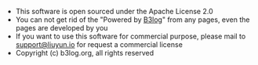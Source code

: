 * This software is open sourced under the Apache License 2.0
* You can not get rid of the "Powered by [B3log](http://b3log.org)" from any pages, even the pages are developed by you 
* If you want to use this software for commercial purpose, please mail to support@liuyun.io for request a commercial license
* Copyright (c) b3log.org, all rights reserved
